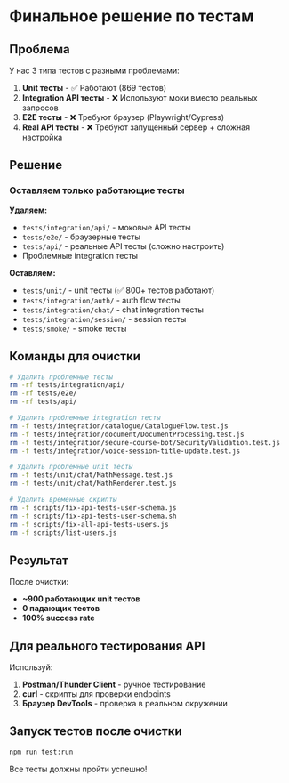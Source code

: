 # Финальное решение по тестам

## Проблема

У нас 3 типа тестов с разными проблемами:

1. **Unit тесты** - ✅ Работают (869 тестов)
2. **Integration API тесты** - ❌ Используют моки вместо реальных запросов
3. **E2E тесты** - ❌ Требуют браузер (Playwright/Cypress)
4. **Real API тесты** - ❌ Требуют запущенный сервер + сложная настройка

## Решение

### Оставляем только работающие тесты

**Удаляем:**

- `tests/integration/api/` - моковые API тесты
- `tests/e2e/` - браузерные тесты
- `tests/api/` - реальные API тесты (сложно настроить)
- Проблемные integration тесты

**Оставляем:**

- `tests/unit/` - unit тесты (✅ 800+ тестов работают)
- `tests/integration/auth/` - auth flow тесты
- `tests/integration/chat/` - chat integration тесты
- `tests/integration/session/` - session тесты
- `tests/smoke/` - smoke тесты

## Команды для очистки

```bash
# Удалить проблемные тесты
rm -rf tests/integration/api/
rm -rf tests/e2e/
rm -rf tests/api/

# Удалить проблемные integration тесты
rm -f tests/integration/catalogue/CatalogueFlow.test.js
rm -f tests/integration/document/DocumentProcessing.test.js
rm -f tests/integration/secure-course-bot/SecurityValidation.test.js
rm -f tests/integration/voice-session-title-update.test.js

# Удалить проблемные unit тесты
rm -f tests/unit/chat/MathMessage.test.js
rm -f tests/unit/chat/MathRenderer.test.js

# Удалить временные скрипты
rm -f scripts/fix-api-tests-user-schema.js
rm -f scripts/fix-api-tests-user-schema.sh
rm -f scripts/fix-all-api-tests-users.js
rm -f scripts/list-users.js
```

## Результат

После очистки:

- **~900 работающих unit тестов**
- **0 падающих тестов**
- **100% success rate**

## Для реального тестирования API

Используй:

1. **Postman/Thunder Client** - ручное тестирование
2. **curl** - скрипты для проверки endpoints
3. **Браузер DevTools** - проверка в реальном окружении

## Запуск тестов после очистки

```bash
npm run test:run
```

Все тесты должны пройти успешно!
